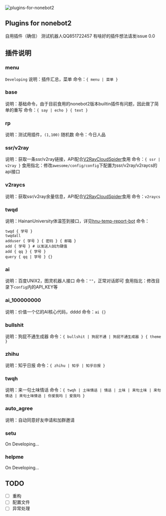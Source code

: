 ![plugins-for-nonebot2](https://socialify.git.ci/beiyuouo/plugins-for-nonebot2/image?font=Source%20Code%20Pro&forks=1&issues=1&language=1&logo=https%3A%2F%2Favatars0.githubusercontent.com%2Fu%2F44976445%3Fs%3D460%26u%3D182d335f502ab38522bde613717bd77aa1f6f766%26v%3D4&owner=1&pattern=Circuit%20Board&pulls=1&stargazers=1&theme=Light)

## Plugins for nonebot2

自用插件（确信）
测试机器人QQ851722457
有啥好的插件想法请发issue 0.0

## 插件说明

### menu
`Developing`
说明：插件汇总，菜单
命令：`{ menu | 菜单 }`

### base
说明：基础命令，由于目前食用的nonebot2版本builtin插件有问题，因此做了简单的重写
命令：`{ say | echo } { text }`

### rp
说明：测试用插件，`(1,100)` 随机数
命令：今日人品

### ssr/v2ray
说明：获取一条ssr/v2ray链接，API配合<a href="https://github.com/QIN2DIM/V2RayCloudSpider">V2RayCloudSpider</a>食用
命令：`{ ssr | v2ray }`
食用指北：修改`awesome/config/config`下配置为ssr/v2ray/v2raycs的api接口

### v2raycs
说明：获取ssr/v2ray余量信息，API配合<a href="https://github.com/QIN2DIM/V2RayCloudSpider">V2RayCloudSpider</a>食用
命令：`v2raycs`

### twqd
说明：HainanUniversity体温签到接口，详见<a href="https://github.com/beiyuouo/hnu-temp-report-bot">hnu-temp-report-bot</a>
命令：
```
twqd { 学号 }
twqdall
adduser { 学号 } { 密码 } { 邮箱 }
add { 学号 } # 以发送人QQ为键值
add { qq } { 学号 }
query { qq | 学号 } {}
```

### ai
说明：百度UNIX2，图灵机器人接口
命令：`""`，正常对话即可
食用指北：修改目录下`config`内的API_KEY等

### ai_100000000
说明：价值一个亿的AI核心代码，dddd
命令：`ai {}`


### bullshit
说明：狗屁不通生成器
命令：`{ bullshit | 狗屁不通 | 狗屁不通生成器 } { theme }`

### zhihu
说明：知乎日报
命令：`{ zhihu | 知乎 | 知乎日报 }`

### twqh
说明：来一句土味情话
命令：`{ twqh | 土味情话 | 情话 | 土味 | 来句土味 | 来句情话 | 来句土味情话 | 你爱我吗 | 爱我吗 }`

### auto_agree
说明：自动同意好友申请和加群邀请

### setu
On Developing...

### helpme
On Developing...

## TODO

- [ ] 重构
- [ ] 配置文件
- [ ] 异常处理